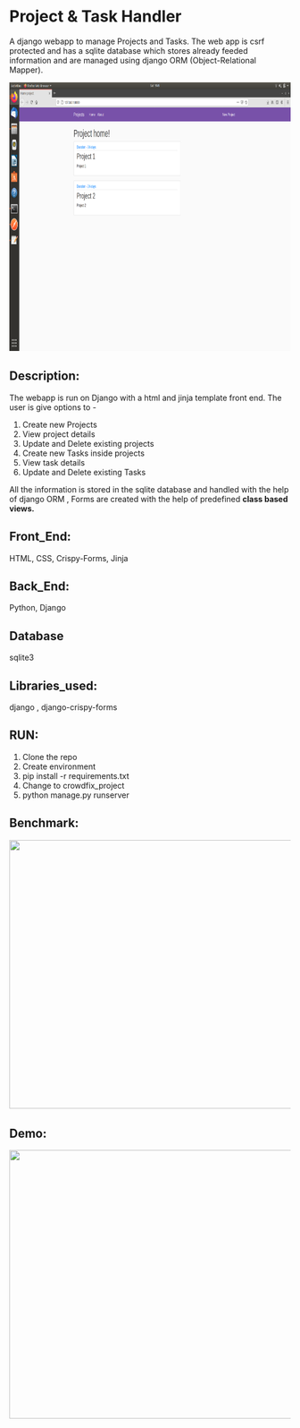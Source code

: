 # Project & Task Handler    
A django webapp to manage Projects and Tasks. The web app is csrf protected and has a sqlite database which stores already feeded information and are managed using django ORM (Object-Relational Mapper). 

<img src="screenshots/homepage.png" width="640" height="480" />

## Description: 
The webapp is run on Django with a html and jinja template front end. 
The user is give options to -
1. Create new Projects
2. View project details
3. Update and Delete existing projects
4. Create new Tasks inside projects
5. View task details
6. Update and Delete existing Tasks

All the information is stored in the sqlite database and handled with the help of django ORM , Forms are created with the help of predefined <b>class based views.</b> 

## Front_End: 
HTML, CSS, Crispy-Forms, Jinja

## Back_End: 
Python, Django 

## Database 
sqlite3

## Libraries_used: 
django , django-crispy-forms 

## RUN: 

1. Clone the repo   
2. Create environment  
3. pip install -r requirements.txt  
4. Change to crowdfix_project
5. python manage.py runserver

## Benchmark:

<img src="assests/benchmark.png" width="640" height="480" />

## Demo:  

<img src="assests/demo.gif" width="720" height="480" />
